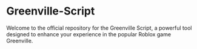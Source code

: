 # Greenville-Script
Welcome to the official repository for the Greenville Script, a powerful tool designed to enhance your experience in the popular Roblox game Greenville.
